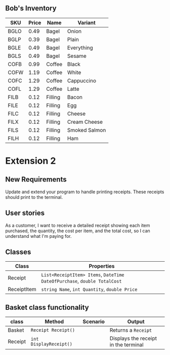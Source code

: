 ## Bob's Inventory
| SKU  | Price | Name   | Variant       |
|------|-------|--------|---------------|
| BGLO | 0.49  | Bagel  | Onion         |
| BGLP | 0.39  | Bagel  | Plain         |
| BGLE | 0.49  | Bagel  | Everything    |
| BGLS | 0.49  | Bagel  | Sesame        |
| COFB | 0.99  | Coffee | Black         |
| COFW | 1.19  | Coffee | White         |
| COFC | 1.29  | Coffee | Cappuccino    |
| COFL | 1.29  | Coffee | Latte         |
| FILB | 0.12  | Filling| Bacon         |
| FILE | 0.12  | Filling| Egg           |
| FILC | 0.12  | Filling| Cheese        |
| FILX | 0.12  | Filling| Cream Cheese  |
| FILS | 0.12  | Filling| Smoked Salmon |
| FILH | 0.12  | Filling| Ham           |

# Extension 2

## New Requirements
Update and extend your program to handle printing receipts. These receipts should print to the terminal.

## User stories
As a customer, 
I want to receive a detailed receipt showing each item purchased, the quantity, the cost per item, and the total cost, 
so I can understand what I'm paying for.

## Classes
| Class | Properties |
|---|---|
| Receipt | `List<ReceiptItem> Items`, `DateTime DateOfPurchase`, `double TotalCost` |
| ReceiptItem | `string Name`, `int Quantity`, `double Price` |


## Basket class functionality
| class|  Method | Scenario | Output |
|---|---|---|---|
| Basket | `Receipt Receipt()` |  | Returns a `Receipt` |
| Receipt | `int DisplayReceipt()` |  | Displays the receipt in the terminal |
